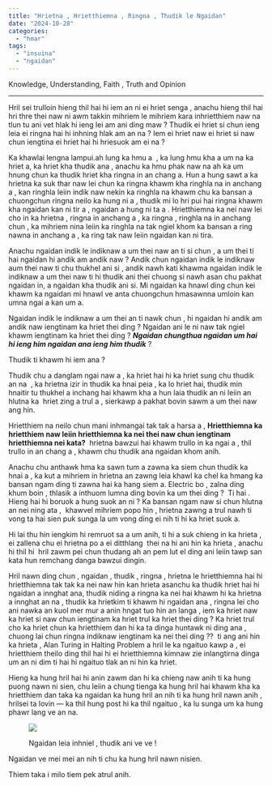 ```yaml
---
title: "Hrietna , Hrietthiemna , Ringna , Thudik le Ngaidan"
date: "2024-10-28"
categories: 
  - "hmar"
tags: 
  - "insuina"
  - "ngaidan"
---
```


Knowledge, Understanding, Faith , Truth and Opinion

* * *

Hril sei trulloin hieng thil hai hi iem an ni ei hriet senga , anachu hieng thil hai hri thre thei naw ni awm takkin mihriem le mihriem kara inhrietthiem naw na tlun tu ani vet hlak hi ieng lei am ani ding maw ? Thudik ei hriet si chun ieng leia ei ringna hai hi inhning hlak am an na ? Iem ei hriet naw ei hriet si naw chun iengtina ei hriet hai hi hriesuok am ei na ?

Ka khawlai lengna lampui.ah lung ka hmu a  , ka lung hmu kha a um na ka hriet a, ka hriet kha thudik ana , anachu ka hmu phak naw na ah ka um hnung chun ka thudik hriet kha ringna in an chang a. Hun a hung sawt a ka hrietna ka suk thar naw lei chun ka ringna khawm kha ringhla na in anchang a , kan ringhla leiin indik naw nekin ka ringhla na khawm chu ka bansan a chuongchun ringna neilo ka hung ni a , thudik mi lo hri pui hai ringna khawm kha ngaidan kan ni tir a , ngaidan a hung ni ta a . Hrietthiemna ka nei naw lei cho in ka hrietna , ringna in anchang a , ka ringna , ringhla na in anchang chun , ka mihriem nina leiin ka ringhla na tak ngiel khom ka bansan a ring nawna in anchang a , ka ring tak naw leiin ngaidan kan ni tira.

Anachu ngaidan indik le indiknaw a um thei naw an ti si chun , a um thei ti hai ngaidan hi andik am andik naw ? Andik chun ngaidan indik le indiknaw aum thei naw ti chu thukhel ani si , andik nawh kati khawma ngaidan indik le indiknaw a um thei naw ti hi thudik ani thei chuong si nawh asan chu pakhat ngaidan in, a ngaidan kha thudik ani si. Mi ngaidan ka hnawl ding chun kei khawm ka ngaidan mi hnawl ve anta chuongchun hmasawnna umloin kan umna ngai a kan um a.

Ngaidan indik le indiknaw a um thei an ti nawk chun , hi ngaidan hi andik am andik naw iengtinam ka hriet thei ding ? Ngaidan ani le ni naw tak ngiel khawm iengtinam ka hriet thei ding ? **_Ngaidan chungthua ngaidan um hai hi ieng him ngaidan ana ieng him thudik_** ?

Thudik ti khawm hi iem ana ?

Thudik chu a danglam ngai naw a , ka hriet hai hi ka hriet sung chu thudik an na  , ka hrietna izir in thudik ka hnai peia , ka lo hriet hai, thudik min hnaitir tu thukhel a inchang hai khawm kha a hun laia thudik an ni leiin an hlutna ka  hriet zing a trul a , sierkawp a pakhat bovin sawm a um thei naw ang hin.

Hrietthiem na neilo chun mani inhmangai tak tak a harsa a , **Hrietthiemna ka hrietthiem naw leiin hrietthiemna ka nei thei naw chun iengtinam hrietthiemna nei kata?**  hrietna bawzui hai khawm trullo in ka ngai a , thil trullo in an chang a , khawm chu thudik ana ngaidan khom anih.

Anachu chu anthawk hma ka sawn tum a zawna ka siem chun thudik ka hnai a , ka kut a mihriem in hrietna an zawng leia khawl ka chel ka hmang ka bansan ngam ding ti zawna hai ka hang siem a. Electric bo , zalna ding khum boin , thlasik a inthuom lumna ding bovin ka um thei ding ?  Ti hai . Hieng hai hi boruok a hung suok an ni ? Ka bansan ngam naw si chun hlutna an nei ning ata ,  khawvel mihriem popo hin , hrietna zawng a trul nawh ti vong ta hai sien puk sunga la um vong ding ei nih ti hi ka hriet suok a.

Hi lai thu hin iengkim hi remruot sa a um anih, ti hi a suk chieng in ka hrieta , ei zallena chu ei hrietna po a ei ditthlang  thei na hi ani hin ka hrieta , anachu hi thil hi  hril zawm pei chun thudang ah an pem lut el ding ani leiin tawp san kata hun remchang danga bawzui dingin.

Hril nawn ding chun , ngaidan , thudik , ringna , hrietna le hrietthiemna hai hi hrietthiemna tak tak ka nei naw hin kan hrieta asanchu ka thudik hriet hai hi ngaidan a innghat ana, thudik niding a ringna ka nei hai khawm hi ka hrietna a innghat an na , thudik ka hrietkim ti khawm hi ngaidan ana , ringna lei cho ani nawka an kuol mer mur a anin hngat tuo hin an langa , iem ka hriet naw ka hriet si naw chun iengtinam ka hriet trul ka hriet thei ding ? Ka hriet trul cho ka hriet chun ka hrietthiem dan hi ka ta dinga huntawk ni ding ana , chuong lai chun ringna indiknaw iengtinam ka nei thei ding ??  ti ang ani hin ka hrieta , Alan Turing in Halting Problem a hril le ka ngaituo kawp a , ei hrietthiem theilo ding thil hai hi ei hrietthiemna kimnaw zie inlangtirna dinga um an ni dim ti hai hi ngaituo tlak an ni hin ka hriet.

Hieng ka hung hril hai hi anin zawm dan hi ka chieng naw anih ti ka hung puong nawn ni sien, chu leiin a chung tienga ka hung hril hai khawm kha ka hrietthiem dan taka ka ngaidan ka hung hril an nih ti ka hung hril nawn anih , hrilsei ta lovin — ka thil hung post hi ka thil ngaituo , ka lu sunga um ka hung phawr lang ve an na.

<figure>

![](https://dmuolhoi.wordpress.com/wp-content/uploads/2024/10/15676305251462493674230402332881.jpeg?w=564)

<figcaption>

Ngaidan leia inhniel , thudik ani ve ve !

</figcaption>

</figure>

Ngaidan ve mei mei an nih ti chu ka hung hril nawn nisien.

Thiem taka i milo tiem pek atrul anih.
